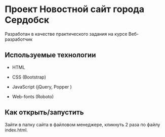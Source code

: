 # Проект Новостной сайт города Сердобск

Разработан в качестве практического задания на курсе Веб-разработчик

## Используемые технологии

* HTML

* CSS (Bootstrap)

* JavaScript (jQuery, Popper )

* Web-fonts (Roboto)

## Как открыть/запустить

Зайти в папку сайта в файловом менеджере, кликнуть 2 раза по файлу index.html.